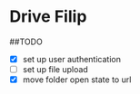 # Drive Filip

##TODO

- [x] set up user authentication
- [ ] set up file upload
- [x] move folder open state to url
